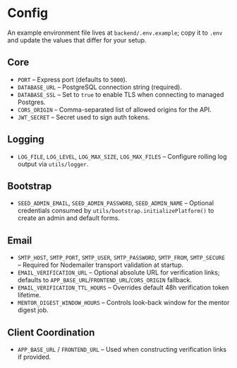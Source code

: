 # Config

An example environment file lives at `backend/.env.example`; copy it to `.env` and update the values that differ for your setup.

## Core
- `PORT` – Express port (defaults to `5000`).
- `DATABASE_URL` – PostgreSQL connection string (required).
- `DATABASE_SSL` – Set to `true` to enable TLS when connecting to managed Postgres.
- `CORS_ORIGIN` – Comma-separated list of allowed origins for the API.
- `JWT_SECRET` – Secret used to sign auth tokens.

## Logging
- `LOG_FILE`, `LOG_LEVEL`, `LOG_MAX_SIZE`, `LOG_MAX_FILES` – Configure rolling log output via `utils/logger`.

## Bootstrap
- `SEED_ADMIN_EMAIL`, `SEED_ADMIN_PASSWORD`, `SEED_ADMIN_NAME` – Optional credentials consumed by `utils/bootstrap.initializePlatform()` to create an admin and default forms.

## Email
- `SMTP_HOST`, `SMTP_PORT`, `SMTP_USER`, `SMTP_PASSWORD`, `SMTP_FROM`, `SMTP_SECURE` – Required for Nodemailer transport validation at startup.
- `EMAIL_VERIFICATION_URL` – Optional absolute URL for verification links; defaults to `APP_BASE_URL`/`FRONTEND_URL`/`CORS_ORIGIN` fallback.
- `EMAIL_VERIFICATION_TTL_HOURS` – Overrides default 48h verification token lifetime.
- `MENTOR_DIGEST_WINDOW_HOURS` – Controls look-back window for the mentor digest job.

## Client Coordination
- `APP_BASE_URL` / `FRONTEND_URL` – Used when constructing verification links if provided.
